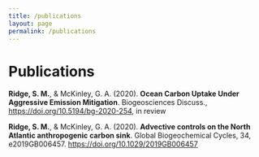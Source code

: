 ```yaml
---
title: /publications
layout: page
permalink: /publications
---
```


# Publications

**Ridge, S. M.**, & McKinley, G. A. (2020). **Ocean Carbon Uptake Under Aggressive Emission Mitigation**. Biogeosciences Discuss., https://doi.org/10.5194/bg-2020-254, in review

**Ridge, S. M.**, & McKinley, G. A. (2020). **Advective controls on the North Atlantic anthropogenic carbon sink**. Global Biogeochemical Cycles, 34, e2019GB006457. https://doi.org/10.1029/2019GB006457
